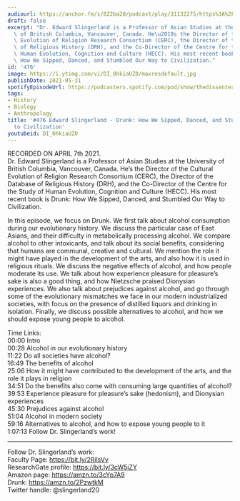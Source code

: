 ```yaml
---
audiourl: https://anchor.fm/s/822ba20/podcast/play/31132275/https%3A%2F%2Fd3ctxlq1ktw2nl.cloudfront.net%2Fstaging%2F2021-3-10%2F5412ded3-8135-71e9-da7f-a404e6d6d272.m4a
draft: false
excerpt: "Dr. Edward Slingerland is a Professor of Asian Studies at the University\
  \ of British Columbia, Vancouver, Canada. He\u2019s the Director of the Cultural\
  \ Evolution of Religion Research Consortium (CERC), the Director of the Database\
  \ of Religious History (DRH), and the Co-Director of the Centre for the Study of\
  \ Human Evolution, Cognition and Culture (HECC). His most recent book is Drunk:\
  \ How We Sipped, Danced, and Stumbled Our Way to Civilization."
id: '476'
image: https://i.ytimg.com/vi/DI_0hkiaUZ0/maxresdefault.jpg
publishDate: 2021-05-31
spotifyEpisodeUrl: https://podcasters.spotify.com/pod/show/thedissenter/episodes/476-Edward-Slingerland---Drunk-How-We-Sipped--Danced--and-Stumbled-Our-Way-to-Civilization-eukj5j
tags:
- History
- Biology
- Anthropology
title: '#476 Edward Slingerland - Drunk: How We Sipped, Danced, and Stumbled Our Way
  to Civilization'
youtubeid: DI_0hkiaUZ0
---
```

<div class="timelinks">

RECORDED ON APRIL 7th 2021.  
Dr. Edward Slingerland is a Professor of Asian Studies at the University of British Columbia, Vancouver, Canada. He’s the Director of the Cultural Evolution of Religion Research Consortium (CERC), the Director of the Database of Religious History (DRH), and the Co-Director of the Centre for the Study of Human Evolution, Cognition and Culture (HECC). His most recent book is Drunk: How We Sipped, Danced, and Stumbled Our Way to Civilization.

In this episode, we focus on Drunk. We first talk about alcohol consumption during our evolutionary history. We discuss the particular case of East Asians, and their difficulty in metabolically processing alcohol. We compare alcohol to other intoxicants, and talk about its social benefits, considering that humans are communal, creative and cultural. We mention the role it might have played in the development of the arts, and also how it is used in religious rituals. We discuss the negative effects of alcohol, and how people moderate its use. We talk about how experience pleasure for pleasure’s sake is also a good thing, and how Nietzsche praised Dionysian experiences. We also talk about prejudices against alcohol, and go through some of the evolutionary mismatches we face in our modern industrialized societies, with focus on the presence of distilled liquors and drinking in isolation. Finally, we discuss possible alternatives to alcohol, and how we should expose young people to alcohol.

Time Links:  
<time>00:00</time> Intro  
<time>00:28</time> Alcohol in our evolutionary history  
<time>11:22</time> Do all societies have alcohol?  
<time>16:49</time> The benefits of alcohol  
<time>25:06</time> How it might have contributed to the development of the arts, and the role it plays in religion   
<time>34:51</time> Do the benefits also come with consuming large quantities of alcohol?  
<time>39:53</time> Experience pleasure for pleasure’s sake (hedonism), and Dionysian experiences  
<time>45:30</time> Prejudices against alcohol  
<time>51:04</time> Alcohol in modern society  
<time>59:16</time> Alternatives to alcohol, and how to expose young people to it  
<time>1:07:13</time> Follow Dr. Slingerland’s work!

---

Follow Dr. Slingerland’s work:  
Faculty Page: https://bit.ly/2RilsVv  
ResearchGate profile: https://bit.ly/3cW5iZY  
Amazon page: https://amzn.to/3cYp7A9  
Drunk: https://amzn.to/2PzwtkM  
Twitter handle: @slingerland20
</div>

